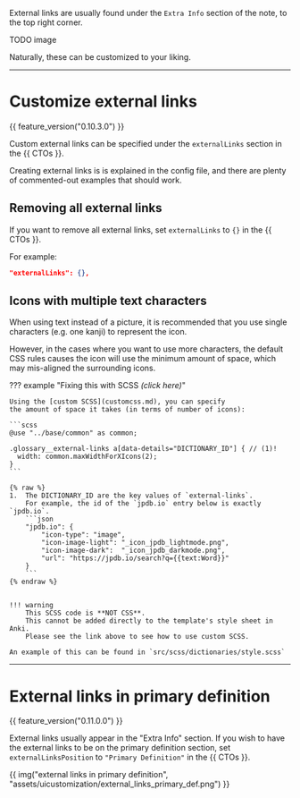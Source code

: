 External links are usually found under the `Extra Info` section of the note,
to the top right corner.

TODO image

Naturally, these can be customized to your liking.


---


# Customize external links
{{ feature_version("0.10.3.0") }}

Custom external links can be specified under the `externalLinks` section
in the {{ CTOs }}.

Creating external links is is explained in the config file,
and there are plenty of commented-out examples that should work.



## Removing all external links
If you want to remove all external links, set `externalLinks` to `{}`
in the {{ CTOs }}.

For example:
```json
"externalLinks": {},
```


## Icons with multiple text characters

When using text instead of a picture, it is recommended that you use single characters
(e.g. one kanji) to represent the icon.

However, in the cases where you want to use more characters,
the default CSS rules causes the icon will use the minimum amount of space,
which may mis-aligned the surrounding icons.

??? example "Fixing this with SCSS *(click here)*"

    Using the [custom SCSS](customcss.md), you can specify
    the amount of space it takes (in terms of number of icons):

    ```scss
    @use "../base/common" as common;

    .glossary__external-links a[data-details="DICTIONARY_ID"] { // (1)!
      width: common.maxWidthForXIcons(2);
    }
    ```

    {% raw %}
    1.  The DICTIONARY_ID are the key values of `external-links`.
        For example, the id of the `jpdb.io` entry below is exactly `jpdb.io`.
        ```json
        "jpdb.io": {
            "icon-type": "image",
            "icon-image-light": "_icon_jpdb_lightmode.png",
            "icon-image-dark":  "_icon_jpdb_darkmode.png",
            "url": "https://jpdb.io/search?q={{text:Word}}"
        }
        ```
    {% endraw %}


    !!! warning
        This SCSS code is **NOT CSS**.
        This cannot be added directly to the template's style sheet in Anki.
        Please see the link above to see how to use custom SCSS.

    An example of this can be found in `src/scss/dictionaries/style.scss`


---


# External links in primary definition
{{ feature_version("0.11.0.0") }}

External links usually appear in the "Extra Info" section.
If you wish to have the external links to be on the primary definition section,
set `externalLinksPosition` to `"Primary Definition"`
in the {{ CTOs }}.

{{ img("external links in primary definition", "assets/uicustomization/external_links_primary_def.png") }}

